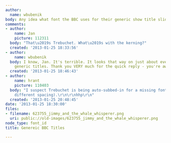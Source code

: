 ```yaml
---
author:
  name: wbubenik
body: Any idea what font the BBC uses for their generic show title slides?
comments:
- author:
    name: Jan
    picture: 112311
  body: "That\u2019s Trebuchet. What\u2019s with the kerning?"
  created: '2013-01-25 18:33:56'
- author:
    name: wbubenik
  body: I know, Jan. It's terrible. It looks that way on just about everyone of their
    generic titles. Thank you VERY much for the quick reply - you're awesome.
  created: '2013-01-25 18:46:43'
- author:
    name: hrant
    picture: 110403
  body: "I suspect Trebuchet is being auto-subbed-in for a missing font (with way
    different spacing).\r\n\r\nhhp\r\n"
  created: '2013-01-25 20:48:45'
date: '2013-01-25 18:30:00'
files:
- filename: 623755_jimmy_and_the_whale_whisperer.png
  uri: public://old-images/623755_jimmy_and_the_whale_whisperer.png
node_type: font_id
title: Genereic BBC Titles

---
```

